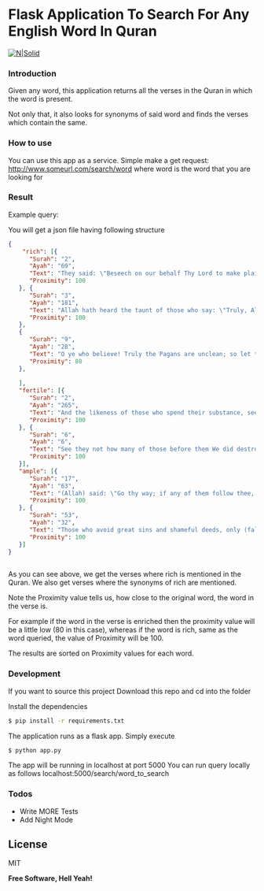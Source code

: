 # Flask Application To Search For Any English Word In Quran

[![N|Solid](https://cldup.com/dTxpPi9lDf.thumb.png)](https://nodesource.com/products/nsolid)
### Introduction

Given any word, this application returns all the verses in the Quran in which the word is present.

Not only that, it also looks for synonyms of said word and finds the verses which contain the same.



### How to use

You can use this app as a service.
Simple make a get request:
http://www.someurl.com/search/word
where word is the word that you are looking for

### Result
Example query:

You will get a json file having following structure
```json
{
    "rich": [{
      "Surah": "2",
      "Ayah": "69",
      "Text": "They said: \"Beseech on our behalf Thy Lord to make plain to us Her colour.\" He said: \"He says: A fawn-coloured heifer, pure and rich in tone, the admiration of beholders!\"",
      "Proximity": 100
   }, {
      "Surah": "3",
      "Ayah": "181",
      "Text": "Allah hath heard the taunt of those who say: \"Truly, Allah is indigent and we are rich!\"- We shall certainly record their word and (their act) of slaying the prophets in defiance of right, and We shall say: \"Taste ye the penalty of the Scorching Fire!",
      "Proximity": 100
   },
   {
      "Surah": "9",
      "Ayah": "28",
      "Text": "O ye who believe! Truly the Pagans are unclean; so let them not, after this year of theirs, approach the Sacred Mosque. And if ye fear poverty, soon will Allah enrich you, if He wills, out of His bounty, for Allah is All-knowing, All-wise.",
      "Proximity": 80
   },
   
   ],
   "fertile": [{
      "Surah": "2",
      "Ayah": "265",
      "Text": "And the likeness of those who spend their substance, seeking to please Allah and to strengthen their souls, is as a garden, high and fertile: heavy rain falls on it but makes it yield a double increase of harvest, and if it receives not Heavy rain, light moisture sufficeth it. Allah seeth well whatever ye do.",
      "Proximity": 100
   }, {
      "Surah": "6",
      "Ayah": "6",
      "Text": "See they not how many of those before them We did destroy?- generations We had established on the earth, in strength such as We have not given to you - for whom We poured out rain from the skies in abundance, and gave (fertile) streams flowing beneath their (feet): yet for their sins We destroyed them, and raised in their wake fresh generations (to succeed them).",
      "Proximity": 100
   }],
   "ample": [{
      "Surah": "17",
      "Ayah": "63",
      "Text": "(Allah) said: \"Go thy way; if any of them follow thee, verily Hell will be the recompense of you (all)- an ample recompense.",
      "Proximity": 100
   }, {
      "Surah": "53",
      "Ayah": "32",
      "Text": "Those who avoid great sins and shameful deeds, only (falling into) small faults,- verily thy Lord is ample in forgiveness. He knows you well when He brings you out of the earth, And when ye are hidden in your mothers' wombs. Therefore justify not yourselves: He knows best who it is that guards against evil.",
      "Proximity": 100
   }]
}
    
```

As you can see above, we get the verses where rich is mentioned in the Quran.
We also get verses where the synonyms of rich are mentioned.

Note the Proximity value tells us, how close to the original word, the word in the verse is.

For example if the word in the verse is enriched then the proximity value will be a little low (80 in this case), whereas if the word is rich, same as the word queried, the value of Proximity will be 100.

The results are sorted on Proximity values for each word.

### Development

If you want to source this project
Download this repo and cd into the folder

Install the dependencies
```sh
$ pip install -r requirements.txt
```
The application runs as a flask app.
Simply execute
```sh
$ python app.py
```
The app will be running in localhost at port 5000
You can run query locally as follows
localhost:5000/search/word_to_search



### Todos

 - Write MORE Tests
 - Add Night Mode

License
----

MIT


**Free Software, Hell Yeah!**

[//]: # (These are reference links used in the body of this note and get stripped out when the markdown processor does its job. There is no need to format nicely because it shouldn't be seen. Thanks SO - http://stackoverflow.com/questions/4823468/store-comments-in-markdown-syntax)


   [dill]: <https://github.com/joemccann/dillinger>
   [git-repo-url]: <https://github.com/joemccann/dillinger.git>
   [john gruber]: <http://daringfireball.net>
   [df1]: <http://daringfireball.net/projects/markdown/>
   [markdown-it]: <https://github.com/markdown-it/markdown-it>
   [Ace Editor]: <http://ace.ajax.org>
   [node.js]: <http://nodejs.org>
   [Twitter Bootstrap]: <http://twitter.github.com/bootstrap/>
   [jQuery]: <http://jquery.com>
   [@tjholowaychuk]: <http://twitter.com/tjholowaychuk>
   [express]: <http://expressjs.com>
   [AngularJS]: <http://angularjs.org>
   [Gulp]: <http://gulpjs.com>

   [PlDb]: <https://github.com/joemccann/dillinger/tree/master/plugins/dropbox/README.md>
   [PlGh]: <https://github.com/joemccann/dillinger/tree/master/plugins/github/README.md>
   [PlGd]: <https://github.com/joemccann/dillinger/tree/master/plugins/googledrive/README.md>
   [PlOd]: <https://github.com/joemccann/dillinger/tree/master/plugins/onedrive/README.md>
   [PlMe]: <https://github.com/joemccann/dillinger/tree/master/plugins/medium/README.md>
   [PlGa]: <https://github.com/RahulHP/dillinger/blob/master/plugins/googleanalytics/README.md>

